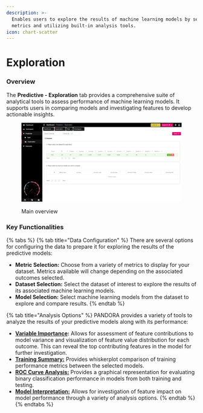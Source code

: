 ```yaml
---
description: >-
  Enables users to explore the results of machine learning models by selecting
  metrics and utilizing built-in analysis tools.
icon: chart-scatter
---
```


# Exploration

### Overview

The **Predictive - Exploration** tab provides a comprehensive suite of analytical tools to assess performance of machine learning models. It supports users in comparing models and investigating features to develop actionable insights.

<figure><img src="../../../.gitbook/assets/Exploration.png" alt=""><figcaption><p>Main overview</p></figcaption></figure>

### Key Functionalities

{% tabs %}
{% tab title="Data Configuration" %}
There are several options for configuring the data to prepare it for exploring the results of the predictive models:&#x20;

* **Metric Selection:** Choose from a variety of metrics to display for your dataset. Metrics available will change depending on the associated outcomes selected.
* **Dataset Selection:** Select the dataset of interest to explore the results of its associated machine learning models.
* **Model Selection:** Select machine learning models from the dataset to explore and compare results.
{% endtab %}

{% tab title="Analysis Options" %}
PANDORA provides a variety of tools to analyze the results of your predictive models along with its performance:&#x20;

* [**Variable Importance**](variable-importance.md)**:** Allows for assessment of feature contributions to model variance and visualization of feature value distribution for each outcome. This can reveal the top contributing features in the model for further investigation.
* [**Training Summary:**](training-summary.md) Provides whiskerplot comparison of training performance metrics between the selected models.
* [**ROC Curve Analysis:**](roc-curve-analysis.md) Provides a graphical representation for evaluating binary classification performance in models from both training and testing.
* [**Model Interpretation:**](model-interpretation.md) Allows for investigation of feature impact on model performance through a variety of analysis options.
{% endtab %}
{% endtabs %}

